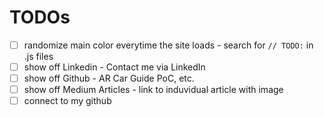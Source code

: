 # TODOs
- [ ] randomize main color everytime the site loads - search for `// TODO:` in .js files
- [ ] show off Linkedin - Contact me via LinkedIn
- [ ] show off Github - AR Car Guide PoC, etc.
- [ ] show off Medium Articles - link to induvidual article with image
- [ ] connect to my github